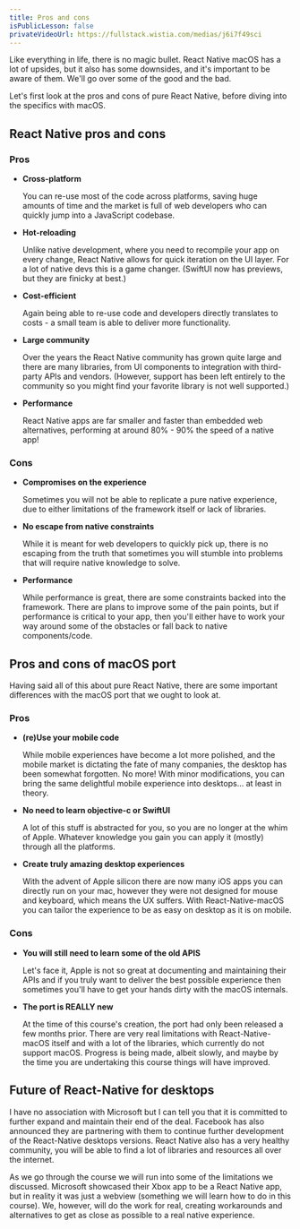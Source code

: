 ```yaml
---
title: Pros and cons
isPublicLesson: false
privateVideoUrl: https://fullstack.wistia.com/medias/j6i7f49sci
---
```


Like everything in life, there is no magic bullet. React Native macOS has a lot of upsides, but it also has some downsides, and it's important to be aware of them.  We'll go over some of the good and the bad.

Let's first look at the pros and cons of pure React Native, before diving into the specifics with macOS.

## React Native pros and cons

### Pros

- **Cross-platform**
  
  You can re-use most of the code across platforms, saving huge amounts of time and the market is full of web developers who can quickly jump into a JavaScript codebase.
    
- **Hot-reloading**

  Unlike native development, where you need to recompile your app on every change, React Native allows for quick iteration on the UI layer. For a lot of native devs this is a game changer. (SwiftUI now has previews, but they are finicky at best.)

- **Cost-efficient**

  Again being able to re-use code and developers directly translates to costs - a small team is able to deliver more functionality.

- **Large community**

  Over the years the React Native community has grown quite large and there are many libraries, from UI components to integration with third-party APIs and vendors. (However, support has been left entirely to the community so you might find your favorite library is not well supported.)

- **Performance**

  React Native apps are far smaller and faster than embedded web alternatives, performing at around 80% - 90% the speed of a native app!

### Cons

- **Compromises on the experience**

  Sometimes you will not be able to replicate a pure native experience, due to either limitations of the framework itself or lack of libraries.

- **No escape from native constraints**

  While it is meant for web developers to quickly pick up, there is no escaping from the truth that sometimes you will stumble into problems that will require native knowledge to solve.

- **Performance**

  While performance is great, there are some constraints backed into the framework. There are plans to improve some of the pain points, but if performance is critical to your app, then you'll either have to work your way around some of the obstacles or fall back to native components/code.

## Pros and cons of  macOS port

Having said all of this about pure React Native, there are some important differences with the macOS port that we ought to look at.

### Pros

- **(re)Use your mobile code**

  While mobile experiences have become a lot more polished, and the mobile market is dictating the fate of many companies, the desktop has been somewhat forgotten. No more! With minor modifications, you can bring the same delightful mobile experience into desktops... at least in theory.

- **No need to learn objective-c or SwiftUI**

  A lot of this stuff is abstracted for you, so you are no longer at the whim of Apple.  Whatever knowledge you gain you can apply it (mostly) through all the platforms.

- **Create truly amazing desktop experiences**

  With the advent of Apple silicon there are now many iOS apps you can directly run on your mac, however they were not designed for mouse and keyboard, which means the UX suffers. With React-Native-macOS you can tailor the experience to be as easy on desktop as it is on mobile.

### Cons

- **You will still need to learn some of the old APIS**

  Let's face it, Apple is not so great at documenting and maintaining their APIs and if you truly want to deliver the best possible experience then sometimes you'll have to get your hands dirty with the macOS internals.

- **The port is REALLY new**

  At the time of this course's creation, the port had only been released a few months prior. There are very real limitations with React-Native-macOS itself and with a lot of the libraries, which currently do not support macOS. Progress is being made, albeit slowly, and maybe by the time you are undertaking this course things will have improved. 

## Future of React-Native for desktops

I have no association with Microsoft but I can tell you that it is committed to further expand and maintain their end of the deal. Facebook has also announced they are partnering with them to continue further development of the React-Native desktops versions. React Native also has a very healthy community, you will be able to find a lot of libraries and resources all over the internet.

As we go through the course we will run into some of the limitations we discussed. Microsoft showcased their Xbox app to be a React Native app, but in reality it was just a webview (something we will learn how to do in this course). We, however, will do the work for real, creating workarounds and alternatives to get as close as possible to a real native experience.